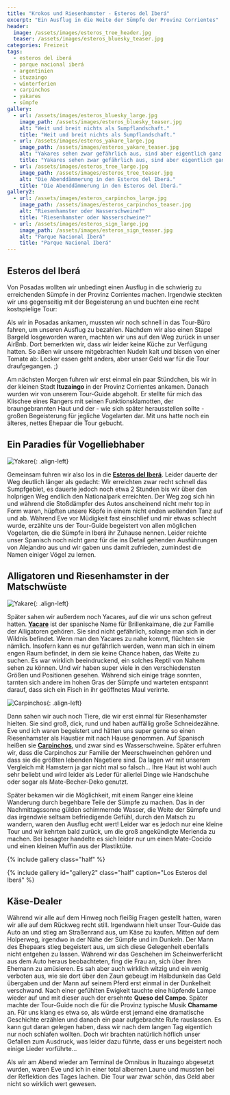 ```yaml
---
title: "Krokos und Riesenhamster - Esteros del Iberá"
excerpt: "Ein Ausflug in die Weite der Sümpfe der Provinz Corrientes"
header:
  image: /assets/images/esteros_tree_header.jpg
  teaser: /assets/images/esteros_bluesky_teaser.jpg
categories: Freizeit
tags:
  - esteros del iberá
  - parque nacional iberá
  - argentinien
  - ituzaingo
  - winterferien
  - carpinchos
  - yakares
  - sümpfe
gallery:
  - url: /assets/images/esteros_bluesky_large.jpg
    image_path: /assets/images/esteros_bluesky_teaser.jpg
    alt: "Weit und breit nichts als Sumpflandschaft."
    title: "Weit und breit nichts als Sumpflandschaft."
  - url: /assets/images/esteros_yakare_large.jpg
    image_path: /assets/images/esteros_yakare_teaser.jpg
    alt: "Yakares sehen zwar gefährlich aus, sind aber eigentlich ganz harmlos."
    title: "Yakares sehen zwar gefährlich aus, sind aber eigentlich ganz harmlos."
  - url: /assets/images/esteros_tree_large.jpg
    image_path: /assets/images/esteros_tree_teaser.jpg
    alt: "Die Abenddämmerung in den Esteros del Iberá."
    title: "Die Abenddämmerung in den Esteros del Iberá."
gallery2:
  - url: /assets/images/esteros_carpinchos_large.jpg
    image_path: /assets/images/esteros_carpinchos_teaser.jpg
    alt: "Riesenhamster oder Wasserschweine?"
    title: "Riesenhamster oder Wasserschweine?"
  - url: /assets/images/esteros_sign_large.jpg
    image_path: /assets/images/esteros_sign_teaser.jpg
    alt: "Parque Nacional Iberá"
    title: "Parque Nacional Iberá"
---
```




## Esteros del Iberá
Von Posadas wollten wir unbedingt einen Ausflug in die schwierig zu erreichenden Sümpfe in der Provinz Corrientes machen. Irgendwie steckten wir uns gegenseitig mit der Begeisterung an und buchten eine recht kostspielige Tour:

Als wir in Posadas ankamen, mussten wir noch schnell in das Tour-Büro fahren, um unseren Ausflug zu bezahlen. Nachdem wir also einen Stapel Bargeld losgeworden waren, machten wir uns auf den Weg zurück in unser AirBnb. Dort bemerkten wir, dass wir leider keine Küche zur Verfügung hatten. So aßen wir unsere mitgebrachten Nudeln kalt und bissen von einer Tomate ab: Lecker essen geht anders, aber unser Geld war für die Tour draufgegangen. ;)

Am nächsten Morgen fuhren wir erst einmal ein paar Stündchen, bis wir in der kleinen Stadt **Ituzaingo** in der Provinz Corrientes ankamen. Danach wurden wir von unserem Tour-Guide abgeholt. Er stellte für mich das Klischee eines Rangers mit seinen Funktionsklamotten, der braungebrannten Haut und der - wie sich später herausstellen sollte - großen Begeisterung für jegliche Vogelarten dar. Mit uns hatte noch ein älteres, nettes Ehepaar die Tour gebucht.

## Ein Paradies für Vogelliebhaber

![Yakare]({{"/assets/images/esteros_sign_small.jpg"}}){: .align-left}

Gemeinsam fuhren wir also los in die [**Esteros del Iberá**](https://www.von-reisen-und-gaerten.de/esteros-del-ibera-argentinien/). Leider dauerte der Weg deutlich länger als gedacht: Wir erreichten zwar recht schnell das Sumpfgebiet, es dauerte jedoch noch etwa 2 Stunden bis wir über den holprigen Weg endlich den Nationalpark erreichten. Der Weg zog sich hin und während die Stoßdämpfer des Autos anscheinend nicht mehr top in Form waren, hüpften unsere Köpfe in einem nicht enden wollenden Tanz auf und ab. Während Eve vor Müdigkeit fast einschlief und mir etwas schlecht wurde, erzählte uns der Tour-Guide begeistert von allen möglichen Vogelarten, die die Sümpfe in Iberá ihr Zuhause nennen. Leider reichte unser Spanisch noch nicht ganz für die ins Detail gehenden Ausführungen von Alejandro aus und wir gaben uns damit zufrieden, zumindest die Namen einiger Vögel zu lernen. 

## Alligatoren und Riesenhamster in der Matschwüste

![Yakare]({{"/assets/images/esteros_yakare_small.jpg"}}){: .align-left}

Später sahen wir außerdem noch Yacares, auf die wir uns schon gefreut hatten. [**Yacare**](https://de.wikipedia.org/wiki/Brillenkaiman) ist der spanische Name für Brillenkaimane, die zur Familie der Alligatoren gehören. Sie sind nicht gefährlich, solange man sich in der Wildnis befindet. Wenn man den Yacares zu nahe kommt, flüchten sie nämlich. Insofern kann es nur gefährlich werden, wenn man sich in einem engen Raum befindet, in dem sie keine Chance haben, das Weite zu suchen. Es war wirklich beeindruckend, ein solches Reptil von Nahem sehen zu können. Und wir haben super viele in den verschiedensten Größen und Positionen gesehen. Während sich einige träge sonnten, tarnten sich andere im hohen Gras der Sümpfe und warteten entspannt darauf, dass sich ein Fisch in ihr geöffnetes Maul verirrte. 

![Carpinchos]({{"/assets/images/esteros_carpinchos_small.jpg"}}){: .align-left}

Dann sahen wir auch noch Tiere, die wir erst einmal für Riesenhamster hielten. Sie sind groß, dick, rund und haben auffällig große Schneidezähne. Eve und ich waren begeistert und hätten uns super gerne so einen Riesenhamster als Haustier mit nach Hause genommen. Auf Spanisch heißen sie [**Carpinchos**](https://de.wikipedia.org/wiki/Capybara), und zwar sind es Wasserschweine. Später erfuhren wir, dass die Carpinchos zur Familie der Meerschweinchen gehören und dass sie die größten lebenden Nagetiere sind. Da lagen wir mit unserem Vergleich mit Hamstern ja gar nicht mal so falsch… Ihre Haut ist wohl auch sehr beliebt und wird leider als Leder für allerlei Dinge wie Handschuhe oder sogar als Mate-Becher-Deko genutzt.

Später bekamen wir die Möglichkeit, mit einem Ranger eine kleine Wanderung durch begehbare Teile der Sümpfe zu machen. Das in der Nachmittagssonne gülden schimmernde Wasser, die Weite der Sümpfe und das irgendwie seltsam befriedigende Gefühl, durch den Matsch zu wandern, waren den Ausflug echt wert! Leider war es jedoch nur eine kleine Tour und wir kehrten bald zurück, um die groß angekündigte Merienda zu machen. Bei besagter handelte es sich leider nur um einen Mate-Cocido und einen kleinen Muffin aus der Plastiktüte. 

{% include gallery class="half" %}

{% include gallery id="gallery2" class="half" caption="Los Esteros del Iberá" %}


## Käse-Dealer
Während wir alle auf dem Hinweg noch fleißig Fragen gestellt hatten, waren wir alle auf dem Rückweg recht still. Irgendwann hielt unser Tour-Guide das Auto an und stieg am Straßenrand aus, um Käse zu kaufen. Mitten auf dem Holperweg, irgendwo in der Nähe der Sümpfe und im Dunkeln. Der Mann des Ehepaars stieg begeistert aus, um sich diese Gelegenheit ebenfalls nicht entgehen zu lassen. Während wir das Geschehen im Scheinwerferlicht aus dem Auto heraus beobachteten, fing die Frau an, sich über ihren Ehemann  zu amüsieren. Es sah aber auch wirklich witzig und ein wenig verboten aus, wie sie dort über den Zaun gebeugt im Halbdunkeln das Geld übergaben und der Mann auf seinem Pferd erst einmal in der Dunkelheit verschwand. Nach einer gefühlten Ewigkeit tauchte eine hüpfende Lampe wieder auf und mit dieser auch der ersehnte **Queso del Campo**.
Später machte der Tour-Guide noch die für die Provinz typische Musik **Chamame** an. Für uns klang es etwa so, als würde erst jemand eine dramatische Geschichte erzählen und danach ein paar aufgebrachte Rufe rauslassen. Es kann gut daran gelegen haben, dass wir nach dem langen Tag eigentlich nur noch schlafen wollten. Doch wir brachten natürlich höflich unser Gefallen zum Ausdruck, was leider dazu führte, dass er uns begeistert noch einige Lieder vorführte...

Als wir am Abend wieder am Terminal de Omnibus in Ituzaingo abgesetzt wurden, waren Eve und ich in einer total albernen Laune und mussten bei der Reflektion des Tages lachen. Die Tour war zwar schön, das Geld aber nicht so wirklich wert gewesen.


